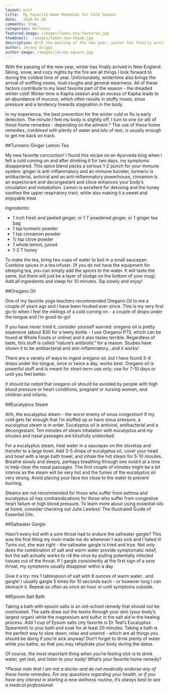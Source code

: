 ```yaml
---
layout: post
title:  My Favorite Home Remedies for Cold Season
date:   2016-01-20
comments: true
categories: Wellness
featured-image: /images/lemon-tea-featured.jpg
thumbnail:  /images/lemon-tea-thumb.jpg
description: With the passing of the new year, winter has finally arrived in New England. Skiing, snow, and cozy nights by the fire are all things I look forward to during the coldest time of year. Unfortunately, wintertime also brings the arrival of sniffling noses, loud coughs and general weariness. All of these factors contribute to my least favorite part of the season - the dreaded winter cold! Winter time is Kapha season and an excess of Kapha leads to an abundance of mucous, which often results in stuffy noses, sinus pressure and a tendency towards stagnation in the body.
author: Jersey Griggs
author-image: /images/jersey-square.jpg
---
```


With the passing of the new year, winter has finally arrived in New England. Skiing, snow, and cozy nights by the fire are all things I look forward to during the coldest time of year. Unfortunately, wintertime also brings the arrival of sniffling noses, loud coughs and general weariness. All of these factors contribute to my least favorite part of the season - the dreaded winter cold! Winter time is Kapha season and an excess of Kapha leads to an abundance of mucous, which often results in stuffy noses, sinus pressure and a tendency towards stagnation in the body.

In my experience, the best prevention for the winter cold or flu is early detection. The minute I feel my body is slightly off, I turn to one (or all) of these home remedies - depending on the ailment.* The use of these home remedies, combined with plenty of water and lots of rest, is usually enough to get me back on track.

##Turmeric Ginger Lemon Tea 

My new favorite concoction! I found this recipe on an Ayurveda blog when I felt a cold coming on and after drinking it for two days, my symptoms disappeared. This spice blend packs a serious 1-2 punch for your immune system: ginger is anti-inflammatory and an immune booster, turmeric is antibacterial, antiviral and an anti-inflammatory powerhouse, cinnamon is an expectorant and decongestant and clove enhances your body’s circulation and metabolism. Lemon is excellent for detoxing and the honey soothes the upper respiratory tract, while also making it a sweet and enjoyable treat.

*Ingredients:*

- 1 inch fresh and peeled ginger, or 1 T powdered ginger, or 1 ginger tea bag
- 1 tsp turmeric powder
- 1 tsp cinnamon powder
- ½ tsp clove powder
- 1 whole lemon, juiced
- 1-2 T honey

To make the tea, bring two cups of water to boil in a small saucepan. Combine spices in a tea infuser. (If you do not have the equipment for steeping tea, you can simply add the spices to the water. It will taste the same, but there will just be a layer of sludge on the bottom of your mug). Add all ingredients and steep for 10 minutes. Sip slowly and enjoy!

##Oregano Oil 

One of my favorite yoga teachers recommended Oregano Oil to me a couple of years ago and I have been hooked ever since. This is my very first go-to when I feel the inklings of a cold coming on - a couple of drops under the tongue and I’m good-to-go!

If you have never tried it, consider yourself warned: oregano oil is pretty expensive (about $30 for a teeny bottle - I use Oreganol P73, which can be found at Whole Foods or online) and it also tastes terrible. Regardless of taste, this stuff is called “nature’s antibiotic” for a reason. Studies have shown it to be antibacterial and anti-inflammatory...and it works!

There are a variety of ways to ingest oregano oil, but I have found 3-4 drops under the tongue, once or twice a day, works best. Oregano oil is powerful stuff and is meant for short-term use only; use for 7-10 days or until you feel better. 

It should be noted that oregano oil should be avoided by people with high blood pressure or heart conditions, pregnant or nursing women, and children and infants. 

##Eucalyptus Steam

Ahh, the eucalyptus steam - the worst enemy of sinus congestion! If my cold gets far enough that I’m stuffed up or have sinus pressure, a eucalyptus steam is in order.  Eucalyptus oil is antiviral, antibacterial and a decongestant. Ten minutes of steam inhalation with eucalyptus and my sinuses and nasal passages are blissfully unblocked.

For a eucalyptus steam, heat water in a saucepan on the stovetop and transfer to a large bowl. Add 3-5 drops of eucalyptus oil, cover your head and bowl with a large bath towel, and inhale the hot steam for 5-10 minutes. Breathe slowly and deeply, perhaps breathing through one nostril at a time to help clear the nasal passages. The first couple of minutes might be a bit intense as the steam will be very hot and the fumes of the eucalyptus oil very strong. Avoid placing your face too close to the water to prevent burning.

Steams are not recommended for those who suffer from asthma and eucalyptus oil has contraindications for those who suffer from congestive heart failure or high blood pressure. To learn more about using essential oils at home, consider checking out Julie Lawless’ The Illustrated Guide of Essential Oils.

##Saltwater Gargle

Hasn’t every kid with a sore throat had to endure the saltwater gargle? This was the first thing my mom made me do whenever I was sick and I hated it! Turns out, she was right - the saltwater gargle is tried and true. Not only does the combination of salt and warm water provide symptomatic relief, but the salt actually works to rid the virus by pulling potentially infected tissues out of the throat. If I gargle consistently at the first sign of a sore throat, my symptoms usually disappear within a day.

Give it a try: mix 1 tablespoon of salt with 8 ounces of warm water...and gargle! I usually gargle 5 times for 10 seconds each - or however long I can stomach it. Repeat as often as once an hour or until symptoms subside.

##Epsom Salt Bath

Taking a bath with epsom salts is an old-school remedy that should not be overlooked. The salts draw out the toxins through your skin (your body’s largest organ) while the magnesium and sulfur in the salt aid in the healing process. Add 1 cup of Epsom salts (my favorite is Dr Teal’s Eucalyptus Spearmint) to your bath and soak for at least 20 minutes. Taking a bath is the perfect way to slow down, relax and unwind - which are all things you should be doing if you’re sick anyway! Don’t forget to drink plenty of water while you bathe, so that you may rehydrate your body during the detox.

Of course, the most important thing when you’re feeling sick is to drink water, get rest, and listen to your body! What’s your favorite home remedy?

**Please note that I am not a doctor and do not medically endorse any of these home remedies. For any questions regarding your health, or if you have any interest in starting a new wellness routine, it’s always best to see a medical professional.*